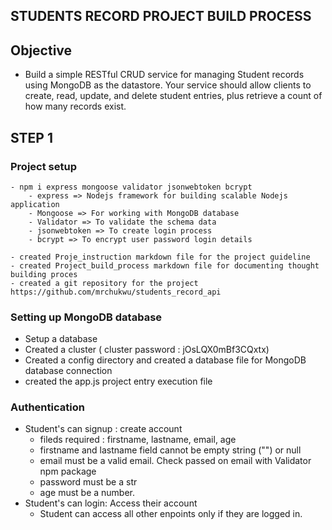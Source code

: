 ## STUDENTS RECORD PROJECT BUILD PROCESS

## Objective 
- Build a simple RESTful CRUD service for managing Student records using MongoDB as the datastore. Your service should allow clients to create, read, update, and delete student entries, plus retrieve a count of how many records exist.


## STEP 1

### Project setup
    - npm i express mongoose validator jsonwebtoken bcrypt
        - express => Nodejs framework for building scalable Nodejs application
        - Mongoose => For working with MongoDB database
        - Validator => To validate the schema data
        - jsonwebtoken => To create login process
        - bcrypt => To encrypt user password login details
    
    - created Proje_instruction markdown file for the project guideline
    - created Project_build_process markdown file for documenting thought building proces
    - created a git repository for the project https://github.com/mrchukwu/students_record_api

### Setting up MongoDB database

- Setup a database
- Created a cluster ( cluster password : jOsLQX0mBf3CQxtx)
- Created a config directory and created a database file for MongoDB database connection
- created the app.js project entry execution file

### Authentication

- Student's can signup : create account
    - fileds required : firstname, lastname, email, age
    - firstname and lastname field cannot be empty string ("") or null
    - email must be a valid email. Check passed on email with Validator npm package
    - password must be a str
    - age must be a number.
- Student's can login: Access their account
    - Student can access all other enpoints only if they are logged in.
    